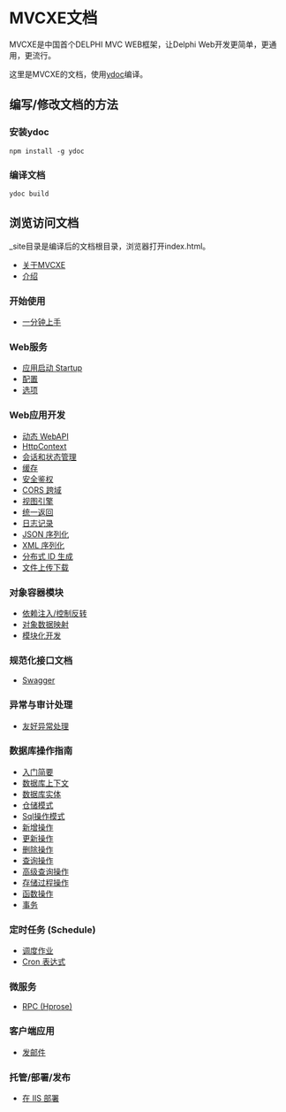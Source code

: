 # MVCXE文档

MVCXE是中国首个DELPHI MVC WEB框架，让Delphi Web开发更简单，更通用，更流行。

这里是MVCXE的文档，使用[ydoc](https://github.com/YMFE/ydoc)编译。

## 编写/修改文档的方法

### 安装ydoc
```
npm install -g ydoc
```

### 编译文档
```
ydoc build
```

## 浏览访问文档
_site目录是编译后的文档根目录，浏览器打开index.html。

* [关于MVCXE](./docs/docs/index.md)
* [介绍](./docs/docs/intro.md#)

### 开始使用

* [一分钟上手](./docs/docs/installation.md)

### Web服务
* [应用启动 Startup](./docs/docs/appstartup.md)
* [配置](./docs/docs/configuration.md)
* [选项](./docs/docs/options.md)

### Web应用开发
* [动态 WebAPI](./docs/docs/dynamic-api-controller.md)
* [HttpContext](./docs/docs/httpcontext.md)
* [会话和状态管理](./docs/docs/sesssion-state.md)
* [缓存](./docs/docs/cache.md)
* [安全鉴权](./docs/docs/auth-control.md)
* [CORS 跨域](./docs/docs/cors.md)
* [视图引擎](./docs/docs/view-engine.md)
* [统一返回](./docs/docs/action-result.md)
* [日志记录](./docs/docs/logging.md)
* [JSON 序列化](./docs/docs/json-serialization.md)
* [XML 序列化](./docs/docs/xml-serialization.md)
* [分布式 ID 生成](./docs/docs/idgenerator.md)
* [文件上传下载](./docs/docs/upload-download.md)

### 对象容器模块
* [依赖注入/控制反转](./docs/docs/dependency-injection.md)
* [对象数据映射](./docs/docs/object-mapper.md)
* [模块化开发](./docs/docs/module-dev.md)

### 规范化接口文档
* [Swagger](./docs/docs/specification-document.md)

### 异常与审计处理
* [友好异常处理](./docs/docs/friendly-exception.md)

### 数据库操作指南
* [入门简要](./docs/docs/dbcontext-start.md)
* [数据库上下文](./docs/docs/dbcontext.md)
* [数据库实体](./docs/docs/entity.md)
* [仓储模式](./docs/docs/dbcontext-repository.md)
* [Sql操作模式](./docs/docs/dbcontext-db.md)
* [新增操作](./docs/docs/dbcontext-add.md)
* [更新操作](./docs/docs/dbcontext-update.md)
* [删除操作](./docs/docs/dbcontext-delete.md)
* [查询操作](./docs/docs/dbcontext-query.md)
* [高级查询操作](./docs/docs/dbcontext-hight-query.md)
* [存储过程操作](./docs/docs/dbcontext-proc.md)
* [函数操作](./docs/docs/dbcontext-function.md)
* [事务](./docs/docs/tran.md)

### 定时任务 (Schedule)
* [调度作业](./docs/docs/job.md)
* [Cron 表达式](./docs/docs/cron.md)

### 微服务
* [RPC (Hprose)](./docs/docs/hprose.md)

### 客户端应用
* [发邮件](./docs/docs/email.md)

### 托管/部署/发布
* [在 IIS 部署](./docs/docs/deploy-iis.md)
